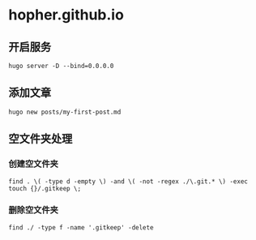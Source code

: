 # hopher.github.io

## 开启服务

```
hugo server -D --bind=0.0.0.0
```

## 添加文章

```
hugo new posts/my-first-post.md
```

## 空文件夹处理

### 创建空文件夹

```
find . \( -type d -empty \) -and \( -not -regex ./\.git.* \) -exec touch {}/.gitkeep \;
```

### 删除空文件夹

```
find ./ -type f -name '.gitkeep' -delete
```